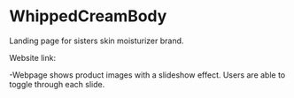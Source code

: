 # WhippedCreamBody
Landing page for sisters skin moisturizer brand.

Website link: 

-Webpage shows product images with a slideshow effect. Users are able to toggle through each slide.
